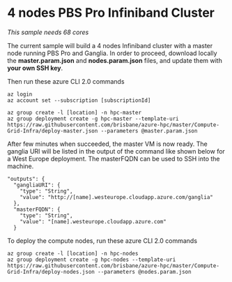 # 4 nodes PBS Pro Infiniband Cluster

_This sample needs 68 cores_

The current sample will build a 4 nodes Infiniband cluster with a master node running PBS Pro and Ganglia.
In order to proceed, download locally the **master.param.json** and **nodes.param.json** files, and update them with **your own SSH key**.

Then run these azure CLI 2.0 commands

    az login
    az account set --subscription [subscriptionId]

    az group create -l [location] -n hpc-master
    az group deployment create -g hpc-master --template-uri https://raw.githubusercontent.com/brisbane/azure-hpc/master/Compute-Grid-Infra/deploy-master.json --parameters @master.param.json


After few minutes when succeeded, the master VM is now ready. The ganglia URI will be listed in the output of the command like shown below for a West Europe deployment. The masterFQDN can be used to SSH into the machine.

    "outputs": {
      "gangliaURI": {
        "type": "String",
        "value": "http://[name].westeurope.cloudapp.azure.com/ganglia"
      },
      "masterFQDN": {
        "type": "String",
        "value": "[name].westeurope.cloudapp.azure.com"
      }      


To deploy the compute nodes, run these azure CLI 2.0 commands

    az group create -l [location] -n hpc-nodes
    az group deployment create -g hpc-nodes --template-uri https://raw.githubusercontent.com/brisbane/azure-hpc/master/Compute-Grid-Infra/deploy-nodes.json --parameters @nodes.param.json
